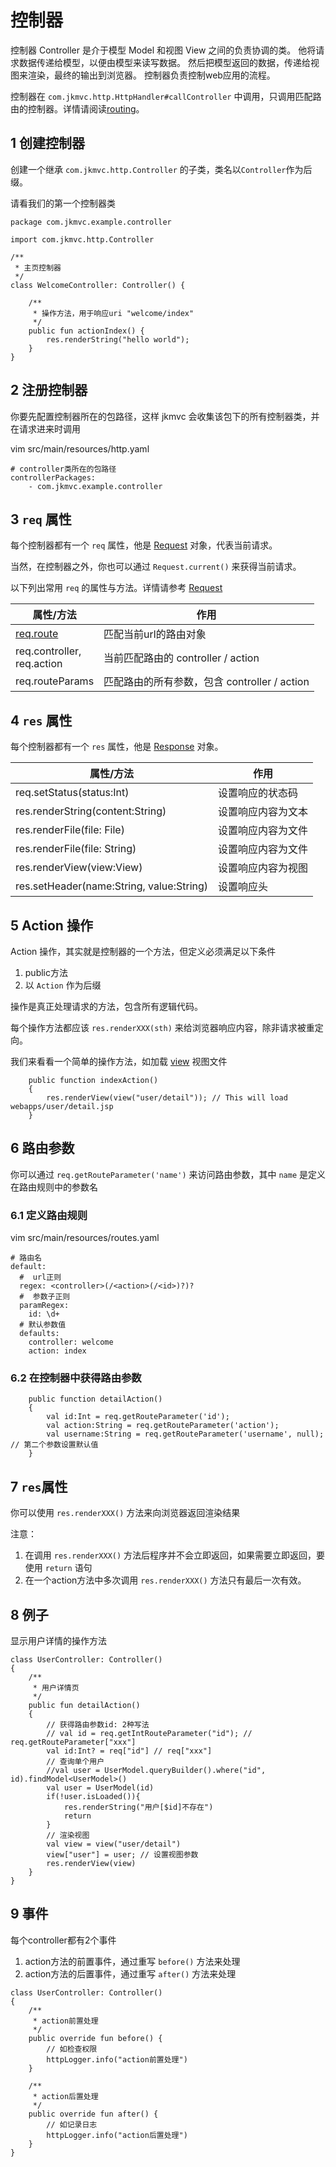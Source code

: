 # 控制器

控制器 Controller 是介于模型 Model 和视图 View 之间的负责协调的类。 他将请求数据传递给模型，以便由模型来读写数据。 然后把模型返回的数据，传递给视图来渲染，最终的输出到浏览器。 控制器负责控制web应用的流程。

控制器在 `com.jkmvc.http.HttpHandler#callController` 中调用，只调用匹配路由的控制器。详情请阅读[routing](routing.cn.md)。

## 1 创建控制器

创建一个继承 `com.jkmvc.http.Controller` 的子类，类名以`Controller`作为后缀。

请看我们的第一个控制器类

```
package com.jkmvc.example.controller

import com.jkmvc.http.Controller

/**
 * 主页控制器
 */
class WelcomeController: Controller() {

    /**
     * 操作方法，用于响应uri "welcome/index"
     */
    public fun actionIndex() {
        res.renderString("hello world");
    }
}
```

## 2 注册控制器

你要先配置控制器所在的包路径，这样 jkmvc 会收集该包下的所有控制器类，并在请求进来时调用

vim src/main/resources/http.yaml

```
# controller类所在的包路径
controllerPackages:
    - com.jkmvc.example.controller
```

## 3 `req` 属性

每个控制器都有一个 `req` 属性，他是 [Request](request.cn.md) 对象，代表当前请求。

当然，在控制器之外，你也可以通过 `Request.current()` 来获得当前请求。

以下列出常用 `req` 的属性与方法。详情请参考 [Request](request.cn.md)

属性/方法 | 作用
--- | ---
[req.route](route.cn.md) | 匹配当前url的路由对象
req.controller, <br /> req.action | 当前匹配路由的 controller / action
req.routeParams | 匹配路由的所有参数，包含 controller / action

## 4 `res` 属性

每个控制器都有一个 `res` 属性，他是 [Response](response.cn.md) 对象。

属性/方法 | 作用
--- | ---
req.setStatus(status:Int)| 设置响应的状态码
res.renderString(content:String) | 设置响应内容为文本
res.renderFile(file: File) | 设置响应内容为文件
res.renderFile(file: String) | 设置响应内容为文件
res.renderView(view:View) | 设置响应内容为视图
res.setHeader(name:String, value:String) | 设置响应头

## 5 Action 操作

Action 操作，其实就是控制器的一个方法，但定义必须满足以下条件
1. public方法
2. 以 `Action` 作为后缀

操作是真正处理请求的方法，包含所有逻辑代码。

每个操作方法都应该 `res.renderXXX(sth)` 来给浏览器响应内容，除非请求被重定向。

我们来看看一个简单的操作方法，如加载 [view](view.cn.md) 视图文件

```
	public function indexAction()
	{
		res.renderView(view("user/detail")); // This will load webapps/user/detail.jsp
	}
```

## 6 路由参数

你可以通过 `req.getRouteParameter('name')` 来访问路由参数，其中 `name` 是定义在路由规则中的参数名

### 6.1 定义路由规则

vim src/main/resources/routes.yaml

```
# 路由名
default:
  #  url正则
  regex: <controller>(/<action>(/<id>)?)?
  #  参数子正则
  paramRegex:
    id: \d+
  # 默认参数值
  defaults:
    controller: welcome
    action: index
```

### 6.2 在控制器中获得路由参数

```
	public function detailAction()
	{
		val id:Int = req.getRouteParameter('id');
		val action:String = req.getRouteParameter('action');
		val username:String = req.getRouteParameter('username', null); // 第二个参数设置默认值
	}
```

## 7 `res`属性

你可以使用 `res.renderXXX()` 方法来向浏览器返回渲染结果

注意：

1. 在调用 `res.renderXXX()` 方法后程序并不会立即返回，如果需要立即返回，要使用 `return` 语句
2. 在一个action方法中多次调用 `res.renderXXX()` 方法只有最后一次有效。


## 8 例子

显示用户详情的操作方法

```
class UserController: Controller()
{
    /**
     * 用户详情页
     */
    public fun detailAction()
    {
        // 获得路由参数id: 2种写法
        // val id = req.getIntRouteParameter("id"); // req.getRouteParameter["xxx"]
        val id:Int? = req["id"] // req["xxx"]
        // 查询单个用户
        //val user = UserModel.queryBuilder().where("id", id).findModel<UserModel>()
        val user = UserModel(id)
        if(!user.isLoaded()){
            res.renderString("用户[$id]不存在")
            return
        }
        // 渲染视图
        val view = view("user/detail")
        view["user"] = user; // 设置视图参数
        res.renderView(view)
    }
}
```

## 9 事件

每个controller都有2个事件

1. action方法的前置事件，通过重写 `before()` 方法来处理
2. action方法的后置事件，通过重写 `after()` 方法来处理

```
class UserController: Controller()
{
    /**
     * action前置处理
     */
    public override fun before() {
        // 如检查权限
        httpLogger.info("action前置处理")
    }

    /**
     * action后置处理
     */
    public override fun after() {
        // 如记录日志
        httpLogger.info("action后置处理")
    }
}
```
